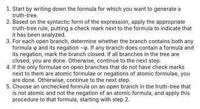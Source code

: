 1. Start by writing down the formula for which you want to generate a truth-tree.
2. Based on the syntactic form of the expression, apply the appropriate truth-tree rule, putting a check mark next to the formula to indicate that it has been analyzed.
3. For each open branch, determine whether the branch contains both any formula φ and its negation ¬φ. If any branch does contain a formula and its negation, mark the branch closed. If all branches in the tree are closed, you are done. Otherwise, continue to the next step.
4. If the only formulae on open branches that do not have check marks next to them are atomic formulae or negations of atomic formulae, you are done. Otherwise, continue to the next step.
5. Choose an unchecked formula on an open branch in the truth-tree that is not atomic and not the negation of an atomic formula, and apply this procedure to that formula, starting with step 2.